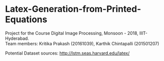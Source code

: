 # Latex-Generation-from-Printed-Equations
Project for the Course Digital Image Processing, Monsoon - 2018, IIIT-Hyderabad.  
Team members: Kritika Prakash (20161039), Karthik Chintapalli (201501207)  

Potential Dataset sources:
http://lstm.seas.harvard.edu/latex/ 
